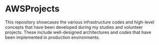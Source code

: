 # AWSProjects

This repository showcases the various infrastructure codes and high-level concepts that have been developed during my studies and volunteer projects. These include well-designed architectures and codes that have been implemented in production environments.
